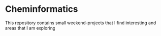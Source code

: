 # Cheminformatics
This repository contains small weekend-projects that I find interesting and areas that I am exploring
